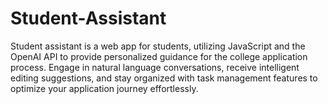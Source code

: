 # Student-Assistant
Student assistant is a  web app for students, utilizing JavaScript and the OpenAI API to provide personalized guidance for the college application process. Engage in natural language conversations, receive intelligent editing suggestions, and stay organized with task management features to optimize your application journey effortlessly.
